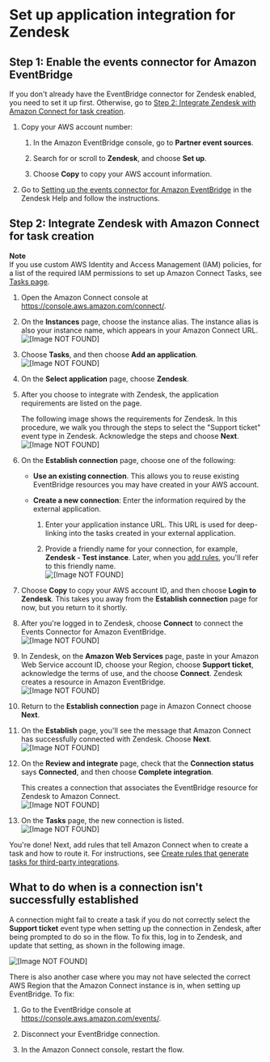 # Set up application integration for Zendesk<a name="integrate-zendesk-tasks"></a>

## Step 1: Enable the events connector for Amazon EventBridge<a name="enable-zendesk-in-eventbridge"></a>

If you don't already have the EventBridge connector for Zendesk enabled, you need to set it up first\. Otherwise, go to [Step 2: Integrate Zendesk with Amazon Connect for task creation](#steps-integrate-zendesk)\. 

1. Copy your AWS account number: 

   1. In the Amazon EventBridge console, go to **Partner event sources**\.

   1. Search for or scroll to **Zendesk**, and choose **Set up**\.

   1. Choose **Copy** to copy your AWS account information\.

1. Go to [Setting up the events connector for Amazon EventBridge](https://support.zendesk.com/hc/en-us/articles/360043496933-Setting-up-the-events-connector-for-Amazon-EventBridge) in the Zendesk Help and follow the instructions\.

## Step 2: Integrate Zendesk with Amazon Connect for task creation<a name="steps-integrate-zendesk"></a>

**Note**  
If you use custom AWS Identity and Access Management \(IAM\) policies, for a list of the required IAM permissions to set up Amazon Connect Tasks, see [Tasks page](security-iam-amazon-connect-permissions.md#tasks-page)\.

1. Open the Amazon Connect console at [https://console\.aws\.amazon\.com/connect/](https://console.aws.amazon.com/connect/)\.

1. On the **Instances** page, choose the instance alias\. The instance alias is also your instance name, which appears in your Amazon Connect URL\.  
![\[Image NOT FOUND\]](http://docs.aws.amazon.com/connect/latest/adminguide/images/instance.png)

1. Choose **Tasks**, and then choose **Add an application**\.  
![\[Image NOT FOUND\]](http://docs.aws.amazon.com/connect/latest/adminguide/images/tasks-add-an-application-button.png)

1. On the **Select application** page, choose **Zendesk**\. 

1. After you choose to integrate with Zendesk, the application requirements are listed on the page\.

   The following image shows the requirements for Zendesk\. In this procedure, we walk you through the steps to select the "Support ticket" event type in Zendesk\. Acknowledge the steps and choose **Next**\.  
![\[Image NOT FOUND\]](http://docs.aws.amazon.com/connect/latest/adminguide/images/tasks-choose-an-app-zendesk.png)

1. On the **Establish connection** page, choose one of the following: 
   + **Use an existing connection**\. This allows you to reuse existing EventBridge resources you may have created in your AWS account\.
   + **Create a new connection**: Enter the information required by the external application\.

     1. Enter your application instance URL\. This URL is used for deep\-linking into the tasks created in your external application\.

     1. Provide a friendly name for your connection, for example, **Zendesk \- Test instance**\. Later, when you [add rules](add-rules-task-creation.md), you'll refer to this friendly name\.  
![\[Image NOT FOUND\]](http://docs.aws.amazon.com/connect/latest/adminguide/images/tasks-establish-connection-zendesk.png)

1. Choose **Copy** to copy your AWS account ID, and then choose **Login to Zendesk**\. This takes you away from the **Establish connection** page for now, but you return to it shortly\.

1. After you're logged in to Zendesk, choose **Connect** to connect the Events Connector for Amazon EventBridge\.   
![\[Image NOT FOUND\]](http://docs.aws.amazon.com/connect/latest/adminguide/images/tasks-connect-zendesk-eventbridge.png)

1. In Zendesk, on the **Amazon Web Services** page, paste in your Amazon Web Service account ID, choose your Region, choose **Support ticket**, acknowledge the terms of use, and the choose **Connect**\. Zendesk creates a resource in Amazon EventBridge\.  
![\[Image NOT FOUND\]](http://docs.aws.amazon.com/connect/latest/adminguide/images/tasks-connect-zendesk-support-ticket.png)

1. Return to the **Establish connection** page in Amazon Connect choose **Next**\.

1. On the **Establish** page, you'll see the message that Amazon Connect has successfully connected with Zendesk\. Choose **Next**\.   
![\[Image NOT FOUND\]](http://docs.aws.amazon.com/connect/latest/adminguide/images/tasks-establish-connection-final-zendesk.png)

1. On the **Review and integrate** page, check that the **Connection status** says **Connected**, and then choose **Complete integration**\. 

   This creates a connection that associates the EventBridge resource for Zendesk to Amazon Connect\.  
![\[Image NOT FOUND\]](http://docs.aws.amazon.com/connect/latest/adminguide/images/tasks-establish-connection-review-and-integrate-zendesk.png)

1. On the **Tasks** page, the new connection is listed\.  
![\[Image NOT FOUND\]](http://docs.aws.amazon.com/connect/latest/adminguide/images/tasks-establish-connection-final2-zendesk.png)

You're done\! Next, add rules that tell Amazon Connect when to create a task and how to route it\. For instructions, see [Create rules that generate tasks for third\-party integrations](add-rules-task-creation.md)\.

## What to do when is a connection isn't successfully established<a name="fix-connection-not-established-zendesk"></a>

A connection might fail to create a task if you do not correctly select the **Support ticket** event type when setting up the connection in Zendesk, after being prompted to do so in the flow\. To fix this, log in to Zendesk, and update that setting, as shown in the following image\. 

![\[Image NOT FOUND\]](http://docs.aws.amazon.com/connect/latest/adminguide/images/zendesk-support-ticket.png)

There is also another case where you may not have selected the correct AWS Region that the Amazon Connect instance is in, when setting up EventBridge\. To fix:

1. Go to the EventBridge console at [https://console\.aws\.amazon\.com/events/](https://console.aws.amazon.com/events/)\.

1. Disconnect your EventBridge connection\.

1. In the Amazon Connect console, restart the flow\.